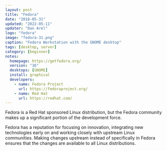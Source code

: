 ```yaml
---
layout: post
title: "Fedora"
date: "2018-05-31"
updated: "2022-05-11"
updater: "Dan Arel"
logo: "fedora"
image: "fedora-31.png"
caption: "Fedora Workstation with the GNOME desktop"
tags: [desktop, server]
category: [beginner]
notes:
  homepage: https://getfedora.org/
  version: "36"
  desktops: [GNOME]
  install: graphical
  developers:
    - name: Fedora Project
      url: https://fedoraproject.org/
    - name: Red Hat
      url: https://redhat.com/
---
```


Fedora is a Red Hat sponsored Linux distribution, but the Fedora community makes up a significant portion of the development force.

Fedora has a reputation for focusing on innovation, integrating new technologies early on and working closely with upstream Linux communities. Making changes upstream instead of specifically in Fedora ensures that the changes are available to all Linux distributions.